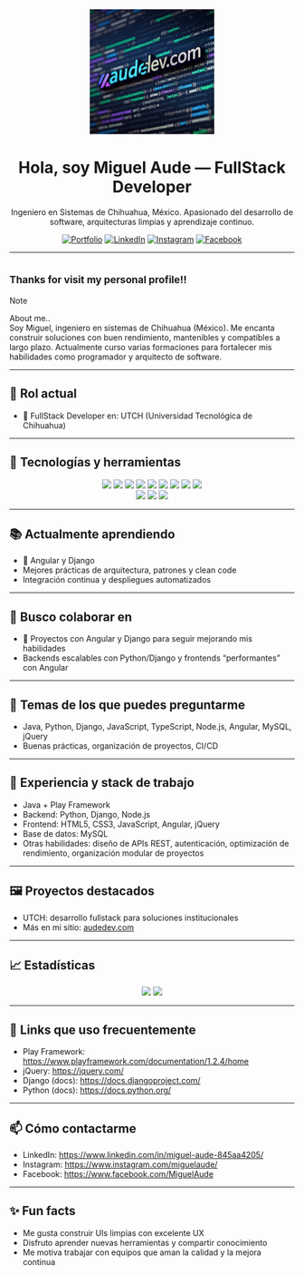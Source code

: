 <div align="center">

<img src="https://github.com/mikeaude1/mikeaude1/raw/main/audedevcom2.jpeg" alt="audedev.com image" height="220" width="220">

# Hola, soy Miguel Aude — FullStack Developer

Ingeniero en Sistemas de Chihuahua, México. Apasionado del desarrollo de software, arquitecturas limpias y aprendizaje continuo.  

[![Portfolio](https://img.shields.io/badge/Website-audedev.com-181717?style=for-the-badge&logo=google-chrome)](https://audedev.com)
[![LinkedIn](https://img.shields.io/badge/LinkedIn-Miguel%20Aude-0A66C2?style=for-the-badge&logo=linkedin)](https://www.linkedin.com/in/miguel-aude-845aa4205/)
[![Instagram](https://img.shields.io/badge/Instagram-@miguelaude-E4405F?style=for-the-badge&logo=instagram)](https://www.instagram.com/miguelaude/)
[![Facebook](https://img.shields.io/badge/Facebook-Miguel%20Aude-1877F2?style=for-the-badge&logo=facebook)](https://www.facebook.com/MiguelAude)

</div>

---

## <sub> Thanks for visit my personal profile!! </sub>

> [!NOTE]  
> About me..  
> Soy Miguel, ingeniero en sistemas de Chihuahua (México). Me encanta construir soluciones con buen rendimiento, mantenibles y compatibles a largo plazo. Actualmente curso varias formaciones para fortalecer mis habilidades como programador y arquitecto de software.

---

## 🚀 Rol actual
- 🔭 FullStack Developer en: UTCH (Universidad Tecnológica de Chihuahua)

---

## 🧠 Tecnologías y herramientas
<div align="center">

<img src="https://img.shields.io/badge/Java-ED8B00?style=for-the-badge&logo=openjdk&logoColor=white" />
<img src="https://img.shields.io/badge/Play%20Framework-2C8E3B?style=for-the-badge&logo=playwright&logoColor=white" />
<img src="https://img.shields.io/badge/Python-3776AB?style=for-the-badge&logo=python&logoColor=white" />
<img src="https://img.shields.io/badge/Django-092E20?style=for-the-badge&logo=django&logoColor=white" />
<img src="https://img.shields.io/badge/Node.js-339933?style=for-the-badge&logo=node.js&logoColor=white" />
<img src="https://img.shields.io/badge/Angular-DD0031?style=for-the-badge&logo=angular&logoColor=white" />
<img src="https://img.shields.io/badge/JavaScript-F7DF1E?style=for-the-badge&logo=javascript&logoColor=000" />
<img src="https://img.shields.io/badge/TypeScript-3178C6?style=for-the-badge&logo=typescript&logoColor=white" />
<img src="https://img.shields.io/badge/jQuery-0769AD?style=for-the-badge&logo=jquery&logoColor=white" />
<br/>
<img src="https://img.shields.io/badge/HTML5-E34F26?style=for-the-badge&logo=html5&logoColor=white" />
<img src="https://img.shields.io/badge/CSS3-1572B6?style=for-the-badge&logo=css3&logoColor=white" />
<img src="https://img.shields.io/badge/MySQL-4479A1?style=for-the-badge&logo=mysql&logoColor=white" />

</div>

---

## 📚 Actualmente aprendiendo
- 🌱 Angular y Django
- Mejores prácticas de arquitectura, patrones y clean code
- Integración continua y despliegues automatizados

---

## 🤝 Busco colaborar en
- 👯 Proyectos con Angular y Django para seguir mejorando mis habilidades
- Backends escalables con Python/Django y frontends “performantes” con Angular

---

## 💬 Temas de los que puedes preguntarme
- Java, Python, Django, JavaScript, TypeScript, Node.js, Angular, MySQL, jQuery
- Buenas prácticas, organización de proyectos, CI/CD

---

## 🧭 Experiencia y stack de trabajo
- Java + Play Framework
- Backend: Python, Django, Node.js
- Frontend: HTML5, CSS3, JavaScript, Angular, jQuery
- Base de datos: MySQL
- Otras habilidades: diseño de APIs REST, autenticación, optimización de rendimiento, organización modular de proyectos

---

## 🖼️ Proyectos destacados
- UTCH: desarrollo fullstack para soluciones institucionales
- Más en mi sitio: [audedev.com](https://audedev.com)

---

## 📈 Estadísticas
<div align="center">

<img src="https://github-readme-stats.vercel.app/api?username=mikeaude1&show_icons=true&theme=radical" height="160" />
<img src="https://github-readme-streak-stats.herokuapp.com/?user=mikeaude1&theme=radical" height="160" />

</div>

---

## 📝 Links que uso frecuentemente
- Play Framework: https://www.playframework.com/documentation/1.2.4/home
- jQuery: https://jquery.com/
- Django (docs): https://docs.djangoproject.com/
- Python (docs): https://docs.python.org/

---

## 📫 Cómo contactarme
- LinkedIn: https://www.linkedin.com/in/miguel-aude-845aa4205/  
- Instagram: https://www.instagram.com/miguelaude/  
- Facebook: https://www.facebook.com/MiguelAude

---

## ✨ Fun facts
- Me gusta construir UIs limpias con excelente UX
- Disfruto aprender nuevas herramientas y compartir conocimiento
- Me motiva trabajar con equipos que aman la calidad y la mejora continua

